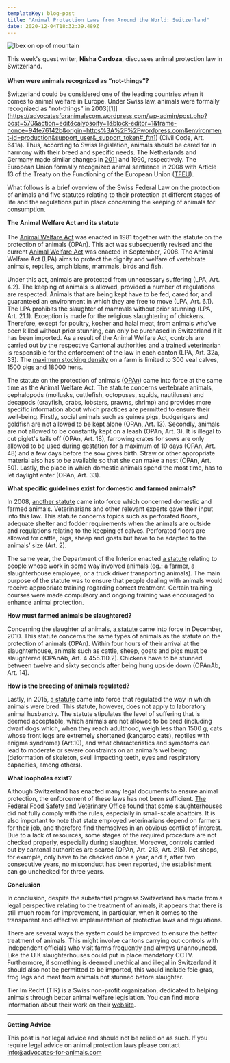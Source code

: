 ```yaml
---
templateKey: blog-post
title: "Animal Protection Laws from Around the World: Switzerland"
date: 2020-12-04T18:32:39.489Z
---
```

![Ibex on op of mountain](/img/ibex-orig.jpg)

This week's guest writer, **Nisha Cardoza**, discusses animal protection law in Switzerland.\
\
**When were animals recognized as “not-things”?**

Switzerland could be considered one of the leading countries when it comes to animal welfare in Europe. Under Swiss law, animals were formally recognized as “not-things” in 2003[\[1]](https://advocatesforanimalscom.wordpress.com/wp-admin/post.php?post=570&action=edit&calypsoify=1&block-editor=1&frame-nonce=94fe76142b&origin=https%3A%2F%2Fwordpress.com&environment-id=production&support_user&_support_token#_ftn1) (Civil Code, Art. 641a). Thus, according to Swiss legislation, animals should be cared for in harmony with their breed and specific needs. The Netherlands and Germany made similar changes in [2011](https://www.globalanimalnetwork.org/evolution-legal-status-animals-things-sentient-beings) and 1990, respectively. The European Union formally recognized animal sentience in 2008 with Article 13 of the Treaty on the Functioning of the European Union ([TFEU](https://www.globalanimalnetwork.org/evolution-legal-status-animals-things-sentient-beings)).

What follows is a brief overview of the Swiss Federal Law on the protection of animals and five statutes relating to their protection at different stages of life and the regulations put in place concerning the keeping of animals for consumption.

**The Animal Welfare Act and its statute**\
\
The [Animal Welfare Act](https://www.admin.ch/opc/fr/classified-compilation/19780049/200401010000/455.pdf) was enacted in 1981 together with the statute on the protection of animals (OPAn). This act was subsequently revised and the current [Animal Welfare Act](https://www.admin.ch/opc/fr/classified-compilation/20022103/index.html) was enacted in September, 2008. The Animal Welfare Act (LPA) aims to protect the dignity and welfare of vertebrate animals, reptiles, amphibians, mammals, birds and fish.

Under this act, animals are protected from unnecessary suffering (LPA, Art. 4.2). The keeping of animals is allowed, provided a number of regulations are respected. Animals that are being kept have to be fed, cared for, and guaranteed an environment in which they are free to move (LPA, Art. 6.1). The LPA prohibits the slaughter of mammals without prior stunning (LPA, Art. 21.1). Exception is made for the religious slaughtering of chickens. Therefore, except for poultry, kosher and halal meat, from animals who’ve been killed without prior stunning, can only be purchased in Switzerland if it has been imported. As a result of the Animal Welfare Act, controls are carried out by the respective Cantonal authorities and a trained veterinarian is responsible for the enforcement of the law in each canton (LPA, Art. 32a, 33). The [maximum stocking density](https://www.swissinfo.ch/eng/animal-welfare_how-well-are-swiss-animals-protected-/45489148) on a farm is limited to 300 veal calves, 1500 pigs and 18000 hens.

The statute on the protection of animals ([OPAn](https://www.admin.ch/opc/fr/classified-compilation/20080796/index.html)) came into force at the same time as the Animal Welfare Act. The statute concerns vertebrate animals, cephalopods (mollusks, cuttlefish, octopuses, squids, nautiluses) and decapods (crayfish, crabs, lobsters, prawns, shrimp) and provides more specific information about which practices are permitted to ensure their well-being. Firstly, social animals such as guinea pigs, budgerigars and goldfish are not allowed to be kept alone (OPAn, Art. 13). Secondly, animals are not allowed to be constantly kept on a leash (OPAn, Art. 3). It is illegal to cut piglet's tails off (OPAn, Art. 18), farrowing crates for sows are only allowed to be used during gestation for a maximum of 10 days (OPAn, Art. 48) and a few days before the sow gives birth. Straw or other appropriate material also has to be available so that she can make a nest (OPAn, Art. 50). Lastly, the place in which domestic animals spend the most time, has to let daylight enter (OPAn, Art. 33).

**What specific guidelines exist for domestic and farmed animals?**

In 2008, [another statute](https://www.admin.ch/opc/fr/classified-compilation/20080804/index.html) came into force which concerned domestic and farmed animals. Veterinarians and other relevant experts gave their input into this law. This statute concerns topics such as perforated floors, adequate shelter and fodder requirements when the animals are outside and regulations relating to the keeping of calves. Perforated floors are allowed for cattle, pigs, sheep and goats but have to be adapted to the animals’ size (Art. 2).

The same year, the Department of the Interior enacted [a statute](https://www.admin.ch/opc/fr/classified-compilation/20080798/index.html) relating to people whose work in some way involved animals (eg.: a farmer, a slaughterhouse employee, or a truck driver transporting animals). The main purpose of the statute was to ensure that people dealing with animals would receive appropriate training regarding correct treatment. Certain training courses were made compulsory and ongoing training was encouraged to enhance animal protection.

**How must farmed animals be slaughtered?**

Concerning the slaughter of animals, [a statute](https://www.admin.ch/opc/fr/classified-compilation/20080808/index.html) came into force in December, 2010. This statute concerns the same types of animals as the statute on the protection of animals (OPAn). Within four hours of their arrival at the slaughterhouse, animals such as cattle, sheep, goats and pigs must be slaughtered (OPAnAb, Art. 4 455.110.2). Chickens have to be stunned between twelve and sixty seconds after being hung upside down (OPAnAb, Art. 14).

**How is the breeding of animals regulated?**

Lastly, in 2015, [a statute](https://www.admin.ch/opc/fr/classified-compilation/20140541/index.html) came into force that regulated the way in which animals were bred. This statute, however, does not apply to laboratory animal husbandry. The statute stipulates the level of suffering that is deemed acceptable, which animals are not allowed to be bred (including dwarf dogs which, when they reach adulthood, weigh less than 1500 g, cats whose front legs are extremely shortened (kangaroo cats), reptiles with enigma syndrome) (Art.10), and what characteristics and symptoms can lead to moderate or severe constraints on an animal’s wellbeing (deformation of skeleton, skull impacting teeth, eyes and respiratory capacities, among others).

**What loopholes exist?**

Although Switzerland has enacted many legal documents to ensure animal protection, the enforcement of these laws has not been sufficient. [The Federal Food Safety and Veterinary Office](https://www.admin.ch/gov/fr/accueil/documentation/communiques.msg-id-77769.html) found that some slaughterhouses did not fully comply with the rules, especially in small-scale abattoirs. It is also important to note that state employed veterinarians depend on farmers for their job, and therefore find themselves in an obvious conflict of interest. Due to a lack of resources, some stages of the required procedure are not checked properly, especially during slaughter. Moreover, controls carried out by cantonal authorities are scarce (OPAn, Art. 213, Art. 215). Pet shops, for example, only have to be checked once a year, and if, after two consecutive years, no misconduct has been reported, the establishment can go unchecked for three years.

**Conclusion**

In conclusion, despite the substantial progress Switzerland has made from a legal perspective relating to the treatment of animals, it appears that there is still much room for improvement, in particular, when it comes to the transparent and effective implementation of protective laws and regulations.

There are several ways the system could be improved to ensure the better treatment of animals. This might involve cantons carrying out controls with independent officials who visit farms frequently and always unannounced. Like the U.K slaughterhouses could put in place mandatory CCTV. Furthermore, if something is deemed unethical and illegal in Switzerland it should also not be permitted to be imported, this would include foie gras, frog legs and meat from animals not stunned before slaughter.

Tier Im Recht (TIR) is a Swiss non-profit organization, dedicated to helping animals through better animal welfare legislation. You can find more information about their work on their [website](https://www.tierimrecht.org/en/).

- - -

**Getting Advice**

This post is not legal advice and should not be relied on as such. If you require legal advice on animal protection laws please contact info@advocates-for-animals.com